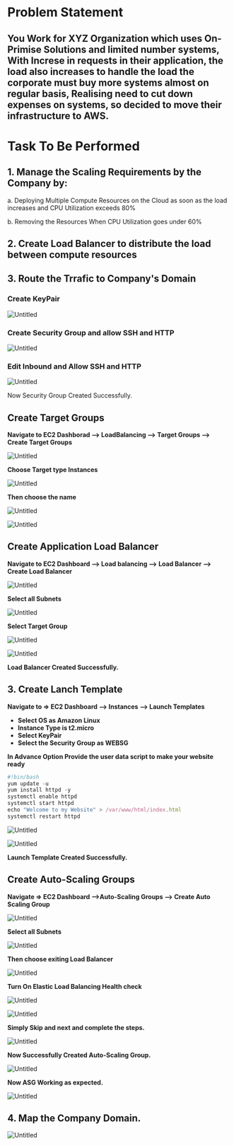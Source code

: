 
# Problem Statement
## You Work for XYZ Organization which uses On-Primise Solutions and limited number systems, With Increse in requests in their application, the load also increases to handle the load the corporate must buy more systems almost on regular basis, Realising need to cut down expenses on systems, so decided to move their infrastructure to AWS.

# Task To Be Performed 
## 1. Manage the Scaling Requirements by the Company by:
 a. Deploying Multiple Compute Resources on the Cloud as soon as the load increases and CPU Utilization exceeds 80%

 b. Removing the Resources When CPU Utilization goes under 60%  

## 2. Create Load Balancer to distribute the load between compute resources  

## 3. Route the Trrafic to Company's Domain 

### Create KeyPair

![Untitled](https://prod-files-secure.s3.us-west-2.amazonaws.com/cd45c56f-cde0-4b31-a477-4ec3fa5f480b/e7e2f023-71de-4317-bd83-a839bb9ace8c/Untitled.png)

### Create Security Group and allow SSH and HTTP

![Untitled](https://prod-files-secure.s3.us-west-2.amazonaws.com/cd45c56f-cde0-4b31-a477-4ec3fa5f480b/5d8fcc3b-ae5d-4ac1-94ea-b7e4a6a63771/Untitled.png)

### Edit Inbound and Allow SSH and HTTP

![Untitled](https://prod-files-secure.s3.us-west-2.amazonaws.com/cd45c56f-cde0-4b31-a477-4ec3fa5f480b/b1ea89fd-39c4-45ad-a642-55f3cfe030b5/Untitled.png)

Now Security Group Created Successfully.

## Create Target Groups

**Navigate to EC2 Dashborad —> LoadBalancing —> Target Groups —> Create Target Groups** 

![Untitled](https://prod-files-secure.s3.us-west-2.amazonaws.com/cd45c56f-cde0-4b31-a477-4ec3fa5f480b/99763deb-6a05-4ed5-97d4-418ae9db15a8/Untitled.png)

**Choose Target type Instances** 

![Untitled](https://prod-files-secure.s3.us-west-2.amazonaws.com/cd45c56f-cde0-4b31-a477-4ec3fa5f480b/5c387036-f2bd-4c00-9714-4c669cf600e9/Untitled.png)

**Then choose the name** 

![Untitled](https://prod-files-secure.s3.us-west-2.amazonaws.com/cd45c56f-cde0-4b31-a477-4ec3fa5f480b/b9e0648f-cca4-468f-b694-24bd3fad69f6/Untitled.png)

![Untitled](https://prod-files-secure.s3.us-west-2.amazonaws.com/cd45c56f-cde0-4b31-a477-4ec3fa5f480b/b1b04ad9-e0fe-40e5-a480-e612fa5552f2/Untitled.png)

## Create Application Load Balancer

**Navigate to EC2 Dashboard —> Load balancing —> Load Balancer —> Create Load Balancer**

![Untitled](https://prod-files-secure.s3.us-west-2.amazonaws.com/cd45c56f-cde0-4b31-a477-4ec3fa5f480b/c65afd4d-ac7d-41de-a154-a5524696fb52/Untitled.png)

**Select all Subnets** 

![Untitled](https://prod-files-secure.s3.us-west-2.amazonaws.com/cd45c56f-cde0-4b31-a477-4ec3fa5f480b/682ec571-d7ae-41dd-a50e-ac0fac088f1b/Untitled.png)

**Select Target Group** 

![Untitled](https://prod-files-secure.s3.us-west-2.amazonaws.com/cd45c56f-cde0-4b31-a477-4ec3fa5f480b/142afc5c-f2ab-4c18-9457-5e9167bdb6d3/Untitled.png)

![Untitled](https://prod-files-secure.s3.us-west-2.amazonaws.com/cd45c56f-cde0-4b31-a477-4ec3fa5f480b/4cfdaaff-a1c0-4fbd-ac6b-d2980f440fd6/Untitled.png)

**Load Balancer Created Successfully.**

## 3. Create Lanch Template

**Navigate to ⇒ EC2 Dashboard —> Instances —> Launch Templates**

- **Select OS as Amazon Linux**
- **Instance Type is t2.micro**
- **Select KeyPair**
- **Select the Security Group as WEBSG**

**In Advance Option Provide the user data script to make your website ready**

```jsx
#!bin/bash
yum update -u
yum install httpd -y
systemctl enable httpd
systemctl start httpd
echo "Welcome to my Website" > /var/www/html/index.html
systemctl restart httpd 

```

![Untitled](https://prod-files-secure.s3.us-west-2.amazonaws.com/cd45c56f-cde0-4b31-a477-4ec3fa5f480b/ab50acca-3e66-4d77-8ec2-ee846b594eeb/Untitled.png)

![Untitled](https://prod-files-secure.s3.us-west-2.amazonaws.com/cd45c56f-cde0-4b31-a477-4ec3fa5f480b/3943baba-1e38-4fe6-a380-9800f416b130/Untitled.png)

**Launch Template Created Successfully.**

## Create Auto-Scaling Groups

**Navigate ⇒ EC2 Dashboard —>Auto-Scaling Groups —> Create Auto Scaling Group**

![Untitled](https://prod-files-secure.s3.us-west-2.amazonaws.com/cd45c56f-cde0-4b31-a477-4ec3fa5f480b/a9be2426-39a1-49da-aab8-d118108c05a0/Untitled.png)

**Select all Subnets** 

![Untitled](https://prod-files-secure.s3.us-west-2.amazonaws.com/cd45c56f-cde0-4b31-a477-4ec3fa5f480b/f2771419-1425-4de7-9872-4bcb7f446b89/Untitled.png)

**Then choose exiting Load Balancer**

![Untitled](https://prod-files-secure.s3.us-west-2.amazonaws.com/cd45c56f-cde0-4b31-a477-4ec3fa5f480b/4990ba0d-8302-42c4-a930-9d0cb226e34f/Untitled.png)

**Turn On Elastic Load Balancing Health check** 

![Untitled](https://prod-files-secure.s3.us-west-2.amazonaws.com/cd45c56f-cde0-4b31-a477-4ec3fa5f480b/13c7b170-138b-49d8-a3d7-0c894fa29254/Untitled.png)

![Untitled](https://prod-files-secure.s3.us-west-2.amazonaws.com/cd45c56f-cde0-4b31-a477-4ec3fa5f480b/ae33ce0a-69bc-4e2e-85f0-73269dc821f0/Untitled.png)

**Simply Skip and next and complete the steps.**

![Untitled](https://prod-files-secure.s3.us-west-2.amazonaws.com/cd45c56f-cde0-4b31-a477-4ec3fa5f480b/ca35b6e9-9b3b-4e52-a3da-f8040ae73a06/Untitled.png)

**Now Successfully Created Auto-Scaling Group.**

![Untitled](https://prod-files-secure.s3.us-west-2.amazonaws.com/cd45c56f-cde0-4b31-a477-4ec3fa5f480b/7a562276-55a8-4eb1-bde3-cd6111f33b75/Untitled.png)

**Now ASG Working as expected.**

![Untitled](https://prod-files-secure.s3.us-west-2.amazonaws.com/cd45c56f-cde0-4b31-a477-4ec3fa5f480b/57a705de-20fe-43c1-87e7-69e8a4de156f/Untitled.png)

## 4. Map the Company Domain.

![Untitled](https://prod-files-secure.s3.us-west-2.amazonaws.com/cd45c56f-cde0-4b31-a477-4ec3fa5f480b/0d32f7c5-ca16-46fe-9479-9e41b5f727ac/Untitled.png)
